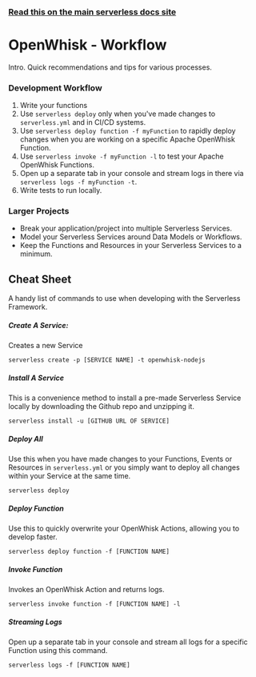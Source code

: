 <!--
title: Serverless Framework Guide - Apache OpenWhisk - Workflow
menuText: Workflow
menuOrder: 14
description: A guide and cheatsheet containing CLI commands and workflow recommendations.
layout: Doc
-->

<!-- DOCS-SITE-LINK:START automatically generated  -->

### [Read this on the main serverless docs site](https://www.serverless.com/framework/docs/providers/openwhisk/guide/workflow)

<!-- DOCS-SITE-LINK:END -->

# OpenWhisk - Workflow

Intro. Quick recommendations and tips for various processes.

### Development Workflow

1. Write your functions
2. Use `serverless deploy` only when you've made changes to `serverless.yml` and in CI/CD systems.
3. Use `serverless deploy function -f myFunction` to rapidly deploy changes when you are working on a specific Apache OpenWhisk Function.
4. Use `serverless invoke -f myFunction -l` to test your Apache OpenWhisk Functions.
5. Open up a separate tab in your console and stream logs in there via `serverless logs -f myFunction -t`.
6. Write tests to run locally.

### Larger Projects

- Break your application/project into multiple Serverless Services.
- Model your Serverless Services around Data Models or Workflows.
- Keep the Functions and Resources in your Serverless Services to a minimum.

## Cheat Sheet

A handy list of commands to use when developing with the Serverless Framework.

##### Create A Service:

Creates a new Service

```
serverless create -p [SERVICE NAME] -t openwhisk-nodejs
```

##### Install A Service

This is a convenience method to install a pre-made Serverless Service locally by downloading the Github repo and unzipping it.

```
serverless install -u [GITHUB URL OF SERVICE]
```

##### Deploy All

Use this when you have made changes to your Functions, Events or Resources in `serverless.yml` or you simply want to deploy all changes within your Service at the same time.

```
serverless deploy
```

##### Deploy Function

Use this to quickly overwrite your OpenWhisk Actions, allowing you to develop faster.

```
serverless deploy function -f [FUNCTION NAME]
```

##### Invoke Function

Invokes an OpenWhisk Action and returns logs.

```
serverless invoke function -f [FUNCTION NAME] -l
```

##### Streaming Logs

Open up a separate tab in your console and stream all logs for a specific Function using this command.

```
serverless logs -f [FUNCTION NAME]
```
